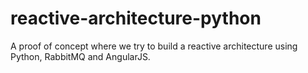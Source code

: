# reactive-architecture-python
A proof of concept where we try to build a reactive architecture using Python, RabbitMQ and AngularJS.
